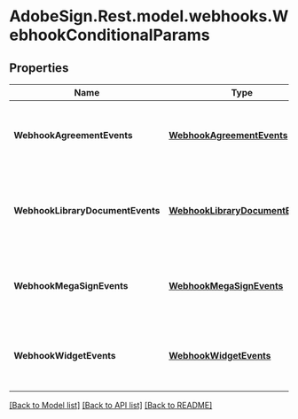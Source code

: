 # AdobeSign.Rest.model.webhooks.WebhookConditionalParams
## Properties

Name | Type | Description | Notes
------------ | ------------- | ------------- | -------------
**WebhookAgreementEvents** | [**WebhookAgreementEvents**](WebhookAgreementEvents.md) | Conditional parameters for webhook agreement events | [optional] 
**WebhookLibraryDocumentEvents** | [**WebhookLibraryDocumentEvents**](WebhookLibraryDocumentEvents.md) | Conditional parameters for webhook library document events | [optional] 
**WebhookMegaSignEvents** | [**WebhookMegaSignEvents**](WebhookMegaSignEvents.md) | Conditional parameters for webhook megasign events | [optional] 
**WebhookWidgetEvents** | [**WebhookWidgetEvents**](WebhookWidgetEvents.md) | Conditional parameters for webhook widget events | [optional] 

[[Back to Model list]](../README.md#documentation-for-models) [[Back to API list]](../README.md#documentation-for-api-endpoints) [[Back to README]](../README.md)

